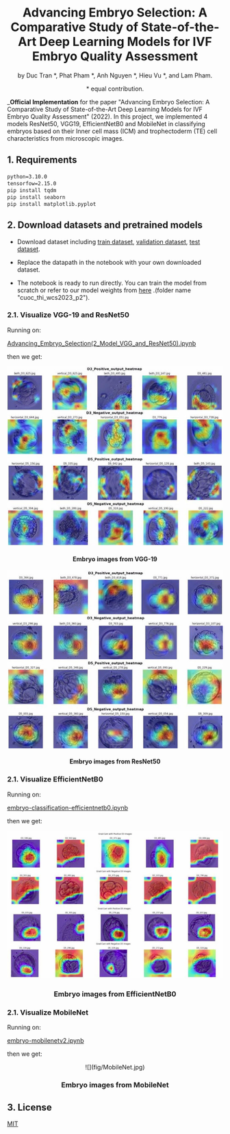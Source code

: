<div align="center">    
 
# Advancing Embryo Selection: A Comparative Study of State-of-the-Art Deep Learning Models for IVF Embryo Quality Assessment

by Duc Tran *, Phat Pham *, Anh Nguyen *, Hieu Vu *, and Lam Pham. 

\* equal contribution.
</div> 

_**Official Implementation** for the paper "Advancing Embryo Selection: A Comparative Study of State-of-the-Art Deep Learning Models for IVF Embryo Quality Assessment" (2022).
In this project, we implemented 4 models ResNet50, VGG19, EfficientNetB0 and MobileNet in classifying embryos based on their Inner cell mass (ICM) and trophectoderm (TE) cell characteristics from microscopic images.

## 1. Requirements
```
python=3.10.0
tensorfow=2.15.0
pip install tqdm
pip install seaborn
pip install matplotlib.pyplot
```

## 2. Download datasets and pretrained models
* Download dataset including [train dataset](https://drive.google.com/drive/folders/1PjbqQfP5SAfL5hvRxGJFfd1Lx7BqKIkP?usp=sharing), [validation dataset](https://drive.google.com/drive/folders/1WitdlpCLiU5d_EI8pYYPiUAut5zOgQZr?usp=sharing), [test dataset](https://drive.google.com/drive/folders/1Kzgktxv18shSKyhMoQKzD7RzOjmmMHg7?usp=sharing).  

* Replace the datapath in the notebook with your own downloaded dataset.

* The notebook is ready to run directly. You can train the model from scratch or refer to our model weights from [here]( https://drive.google.com/drive/folders/16zJAxbMP60m8rXofWHwSpgK9qd-s_8qL?usp=sharing) .(folder name "cuoc_thi_wcs2023_p2").

### 2.1. Visualize VGG-19 and ResNet50
Running on:

[Advancing_Embryo_Selection(2_Model_VGG_and_ResNet50).ipynb](Advancing_Embryo_Selection(2_Model_VGG_and_ResNet50).ipynb)

then we get:

<div align="center">  

![](fig/VGG-19.jpg)
 
#### Embryo images from VGG-19

</div> 


<div align="center">   

 ![](fig/ResNet50.jpg)
 
#### Embryo images from ResNet50

</div> 

### 2.1. Visualize EfficientNetB0
Running on:

[embryo-classification-efficientnetb0.ipynb](embryo-classification-efficientnetb0.ipynb)

then we get:

<div align="center">  
 
![](fig/EfficientNetB0.jpg)
  
### Embryo images from EfficientNetB0
</div> 

### 2.1. Visualize MobileNet
Running on:

[embryo-mobilenetv2.ipynb](embryo-mobilenetv2.ipynb)

then we get:

<div align="center"> 
![](fig/MobileNet.jpg)
  
### Embryo images from MobileNet
</div> 

## 3. License
[MIT](LICENSE)
